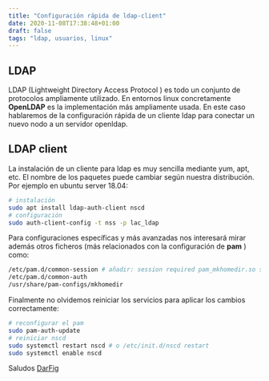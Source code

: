 ```yaml
---
title: "Configuración rápida de ldap-client"
date: 2020-11-08T17:38:48+01:00
draft: false
tags: "ldap, usuarios, linux"
---
```


## LDAP

LDAP (Lightweight Directory Access Protocol ) es todo un conjunto de protocolos ampliamente utilizado. En entornos linux concretamente **OpenLDAP** es la implementación más ampliamente usada. En este caso hablaremos de la configuración rápida de un cliente ldap para conectar un nuevo nodo a un servidor openldap. 

<!--more-->

## LDAP client

La instalación de un cliente para ldap es muy sencilla mediante yum, apt, etc. El nombre de los paquetes puede cambiar según nuestra distribución. Por ejemplo en ubuntu server 18.04:

```bash
# instalación
sudo apt install ldap-auth-client nscd
# configuración
sudo auth-client-config -t nss -p lac_ldap

```

Para configuraciones específicas y más avanzadas nos interesará mirar además otros ficheros (más relacionados con la configuración de **pam** ) como:

```bash
/etc/pam.d/common-session # añadir: session required pam_mkhomedir.so skel=/etc/skel umask=077
/etc/pam.d/common-auth
/usr/share/pam-configs/mkhomedir
```

Finalmente no olvidemos reiniciar los servicios para aplicar los cambios correctamente:

```bash
# reconfigurar el pam
sudo pam-auth-update
# reiniciar nscd
sudo systemctl restart nscd # o /etc/init.d/nscd restart
sudo systemctl enable nscd
```

Saludos
[DarFig](https://github.com/DarFig)